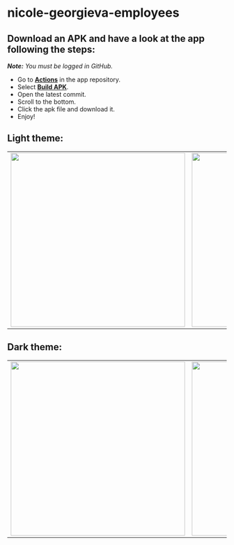 # nicole-georgieva-employees

## Download an APK and have a look at the app following the steps:
_**Note:** You must be logged in GitHub._
- Go to [**Actions**](https://github.com/nicolegeorgieva/nicole-georgieva-employees/actions) in the app repository.
- Select [**Build APK**](https://github.com/nicolegeorgieva/nicole-georgieva-employees/actions/workflows/build.yml).
- Open the latest commit.
- Scroll to the bottom.
- Click the apk file and download it.
- Enjoy!

## Light theme:
|          |             |                |       |
| :---:    |    :----:   |          :---: | :---: |
| <img src="https://user-images.githubusercontent.com/93789076/229311704-25ea97d1-7a03-41df-8d59-b4a0d4bad284.png" width="400"> | <img src="https://user-images.githubusercontent.com/93789076/229214678-d184e78b-e16d-45f7-b659-8c9f49c7bb74.png" width="400"> | <img src="https://user-images.githubusercontent.com/93789076/229311818-582d446d-4af4-49af-aee0-b60333f30274.png" width="400"> | <img src="https://user-images.githubusercontent.com/93789076/229311825-e48709a2-b720-47e5-8dc1-cc7e552d89a0.png" width="400"> |

## Dark theme:
|          |             |                |       |
| :---:    |    :----:   |          :---: | :---: |
| <img src="https://user-images.githubusercontent.com/93789076/229313659-465562be-db2b-486e-befd-539b172cd5ee.png" width="400"> | <img src="https://user-images.githubusercontent.com/93789076/229313671-5db3daa1-0f8d-4be6-b364-fb915295dbda.png" width="400"> | <img src="https://user-images.githubusercontent.com/93789076/229313685-c236256f-6543-48d4-8fd0-2ee412a3eb1e.png" width="400"> | <img src="https://user-images.githubusercontent.com/93789076/229313707-075ed663-5298-43f1-bcb5-743b333d33a0.png" width="400"> |
